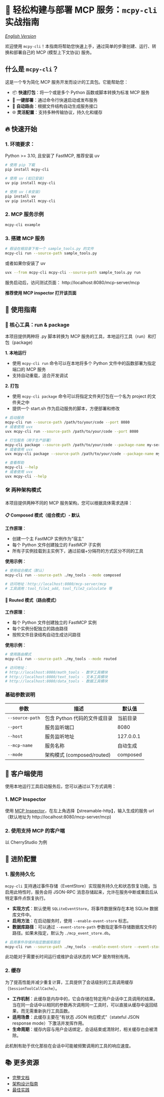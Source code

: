 # 🚀 轻松构建与部署 MCP 服务：`mcpy-cli` 实战指南

*[English Version](README.en.md)*

欢迎使用 `mcpy-cli`！本指南将帮助您快速上手，通过简单的步骤创建、运行、转换和部署自己的 MCP (模型上下文协议) 服务。


## 什么是 `mcpy-cli`？

这是一个专为简化 MCP 服务开发而设计的工具包。它能帮助您：
- 📦 **快速打包**：将一个或是多个 Python 函数或脚本转换为标准 MCP 服务
- 🚀 **一键部署**：通过命令行快速启动或发布服务
- 🔄 **自动路由**：根据文件结构自动生成服务接口
- 🌐 **灵活配置**：支持多种传输协议，持久化和缓存


## 🔥 快速开始

### 1. 环境要求：

Python >= 3.10, 且安装了 FastMCP, 推荐安装 uv

```bash
# 使用 pip 下载
pip install mcpy-cli

# 使用 uv (如已安装)
uv pip install mcpy-cli

# 使用 uv (未安装)
pip install uv
uv pip install mcpy-cli

```


### 2. MCP 服务示例

```bash
mcpy-cli example
```

### 3. 搭建 MCP 服务

```bash
# 假设在根目录下有一个 sample_tools.py 的文件
mcpy-cli run --source-path sample_tools.py
```

或者如果你安装了 uv

```bash
uvx --from mcpy-cli mcpy-cli --source-path sample_tools.py run
```

服务启动后，访问测试页面： http://localhost:8080/mcp-server/mcp

**推荐使用 MCP inspector 打开该页面**

## 📖 使用指南

### 🔬 核心工具：run & package

本项目提供两种将 .py 脚本转换为 MCP 服务的工具，本地运行工具（run）和打包（package)

**1. 本地运行**

- 使用 `mcpy-cli run` 命令可以在本地将多个 Python 文件中的函数部署为指定端口的 MCP 服务
- 支持自动重载，适合开发调试

**2. 打包**
- 使用 `mcpy-cli package` 命令可以将指定文件夹打包在一个名为 project 的文件夹之中
- 提供一个 start.sh 作为启动服务的脚本，方便部署和修改

```bash
# 启动服务
mcpy-cli run --source-path /path/to/your/code --port 8080
# 或者使用 uvx
uvx mcpy-cli run --source-path /path/to/your/code --port 8080

# 打包服务（用于生产部署）
mcpy-cli package --source-path /path/to/your/code --package-name my-service
# 或者使用 uvx
uvx mcpy-cli package --source-path /path/to/your/code --package-name my-service

# 查看帮助
mcpy-cli --help
# 或者使用 uvx
uvx mcpy-cli --help
```

### 🛠️ 两种架构模式

本项目提供两种不同的 MCP 服务架构，您可以根据具体需求选择：

#### 📋 Composed 模式（组合模式）- **默认**

**工作原理**：
- 创建一个主 FastMCP 实例作为"宿主"
- 每个 Python 文件创建独立的 FastMCP 子实例
- 所有子实例挂载到主实例下，通过前缀+分隔符的方式区分不同的工具

**使用示例**：
```bash
# 使用组合模式（默认）
mcpy-cli run --source-path ./my_tools --mode composed

# 访问地址：http://localhost:8080/mcp-server/mcp
# 工具调用：tool_file1_add, tool_file2_calculate 等
```

#### 🔀 Routed 模式（路由模式）

**工作原理**：
- 每个 Python 文件创建独立的 FastMCP 实例
- 每个实例分配独立的路由路径
- 按照文件目录结构自动生成访问路径


**使用示例**：
```bash
# 使用路由模式
mcpy-cli run --source-path ./my_tools --mode routed

# 访问地址：
# http://localhost:8080/math_tools - 数学工具模块
# http://localhost:8080/text_tools - 文本工具模块
# http://localhost:8080/data_tools - 数据工具模块
```

### 基础参数说明

| 参数          | 描述                         | 默认值          |
|---------------|------------------------------|-----------------|
| `--source-path` | 包含 Python 代码的文件或目录 | 当前目录        |
| `--port`       | 服务监听端口                 | 8080            |
| `--host`       | 服务监听地址                 | 127.0.0.1       |
| `--mcp-name`   | 服务名称                     | 自动生成        |
| `--mode`       | 架构模式 (composed/routed)    | composed        |


## 🤝 客户端使用

使用本地运行工具启动服务后，您可以通过以下方式调用：

### 1. MCP Inspector

使用 [MCP Inspector](https://github.com/modelcontextprotocol/inspector)，在左上角选择【streamable-http】，输入生成的服务 url （默认地址为 http://localhost:8080/mcp-server/mcp)

### 2. 使用支持 MCP 的客户端

以 CherryStudio 为例

## 🧀 进阶配置

### 1. 服务持久化

`mcpy-cli` 支持通过事件存储（EventStore）实现服务持久化和状态恢复功能。当启用此特性时，服务会将 JSON-RPC 消息存储起来，允许在服务中断或重启后从特定事件点恢复执行。

- **实现方式**：默认使用 `SQLiteEventStore`，将事件数据保存在本地 SQLite 数据库文件中。
- **启用方法**：在启动服务时，使用 `--enable-event-store` 标志。
- **数据库路径**：可以通过 `--event-store-path` 参数指定事件存储数据库文件的路径。如果未指定，默认为 `./mcp_event_store.db`。

```bash
# 启用事件存储并指定数据库路径
mcpy-cli run --source-path ./my_tools --enable-event-store --event-store-path ./my_service_events.db
```

此功能对于需要长时间运行或维护会话状态的 MCP 服务特别有用。

### 2. 缓存

为了提高性能并减少重复计算，工具提供了会话级别的工具调用缓存（`SessionToolCallCache`）。

- **工作机制**：此缓存是内存中的，它会存储在特定用户会话中工具调用的结果。当在同一会话中以相同的参数再次调用同一工具时，可以直接从缓存中返回结果，而无需重新执行工具函数。
- **适用场景**：此缓存主要在“有状态 JSON 响应模式”（stateful JSON response mode）下激活并发挥作用。
- **生命周期**：缓存内容与用户会话绑定，会话结束或清除时，相关缓存也会被清除。

此机制有助于优化那些在会话中可能被频繁调用的工具的响应速度。

## 📚 更多资源

- [完整文档](docs/README.md)
- [架构设计指南](docs/architecture.md)
- [最佳实践](docs/best-practices.md)


